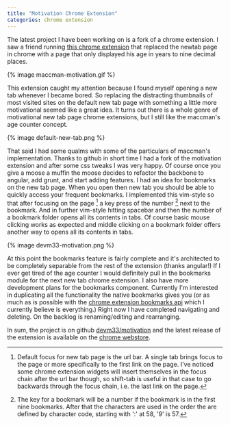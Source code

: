 ```yaml
---
title: "Motivation Chrome Extension"
categories: chrome extension
---
```


The latest project I have been working on is a fork of a chrome extension. I saw
a friend running [this chrome extension][maccman-motivation] that replaced the
newtab page in chrome with a page that only displayed his age in years to nine
decimal places.

{% image maccman-motivation.gif %}

This extension caught my attention because I found myself opening a new tab
whenever I became bored. So replacing the distracting thumbnails of most visited
sites on the default new tab page with something a little more motivational
seemed like a great idea. It turns out there is a whole genre of motivational
new tab page chrome extensions, but I still like the maccman's age counter
concept.

{% image default-new-tab.png %}

That said I had some qualms with some of the particulars of maccman's
implementation.  Thanks to github in short time I had a fork of the motivation
extension and after some css tweaks I was very happy. Of course once you give a
moose a muffin the moose decides to refactor the backbone to angular, add grunt,
and start adding features. I had an idea for bookmarks on the new tab page.
When you open then new tab you should be able to quickly access your frequent
bookmarks. I implemented this vim-style so that after focusing on the page
[^focus] a key press of the number [^number] next to the bookmark. And in
further vim-style hitting spacebar and then the number of a bookmark folder
opens all its contents in tabs. Of course basic mouse clicking works as expected
and middle clicking on a bookmark folder offers another way to opens all its
contents in tabs.

{% image devm33-motivation.png %}

At this point the bookmarks feature is fairly complete and it's architected to
be completely separable from the rest of the extension (thanks angular!) If I
ever get tired of the age counter I would definitely pull in the bookmarks
module for the next new tab chrome extension. I also have more development plans
for the bookmarks component. Currently I'm interested in duplicating all the
functionality the native bookmarks gives you (or as much as is possible with the
[chrome extension bookmarks api][bookmarks-api] which I currently believe is
everything.) Right now I have completed navigating and deleting. On the backlog
is renaming/editing and rearranging.

In sum, the project is on github [devm33/motivation][devm33-motivation] and the
latest release of the extension is available on the [chrome
webstore][devm33-webstore].

[^focus]: Default focus for new tab page is the url bar. A single tab brings
    focus to the page or more specifically to the first link on the page.
    I've noticed some chrome extension widgets will insert themselves in the
    focus chain after the url bar though, so shift-tab is useful in that case to
    go backwards through the focus chain, i.e. the last link on the page.

[^number]: The key for a bookmark will be a number if the bookmark is in the
    first nine bookmarks. After that the characters are used in the order the
    are defined by character code, starting with ':' at 58, '9' is 57.

[maccman-motivation]: https://github.com/maccman/motivation
[devm33-motivation]: https://github.com/devm33/motivation
[devm33-webstore]: https://chrome.google.com/webstore/detail/edaphnidncfdooaldnhdmijjephlbehh/
[bookmarks-api]: https://developer.chrome.com/extensions/bookmarks
